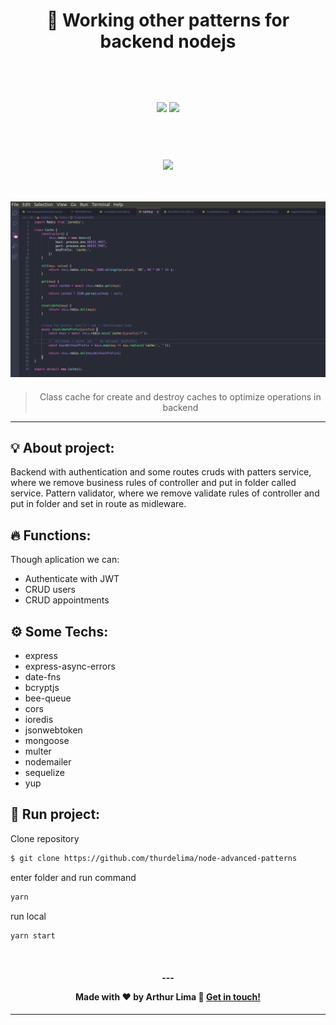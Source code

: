 


<h1 align="center">
  🥋 Working other patterns for backend nodejs
</h1>
<h2 align="center">

<br/>

<p align="center">

  <a alt="Arthur Lima Linkedin" href="https://www.linkedin.com/in/arthur-lima-294ab0103/">
    <img src="https://img.shields.io/badge/LinkedIn-Arthur-blue?logo=linkedin"/></a>
  <a alt="Arthur Lima GitHub" href="https://github.com/thurdelima">
  <img src="https://img.shields.io/badge/GitHub-thurdelima-lightgrey?logo=github"/></a>
 

</p>
<br/>

<img src="https://isitics.com/wp-content/uploads/2019/06/2400%D1%851260-rw-blog-node-js-1024x538.png" ><br/><br/>


<img src="class_cache.png" >


</h2>

<blockquote align="center">
  Class cache for create and destroy caches to optimize operations in backend
</blockquote>

<hr/>

## 💡 About project:

Backend with authentication and some routes cruds with patters service, where we remove business rules of controller and put in folder called service. Pattern validator, where we remove validate rules of controller and put in folder and set in route as midleware.

## 🔥 Functions:

Though aplication we can:

- Authenticate with JWT
- CRUD users
- CRUD appointments

## ⚙️ Some Techs:

- express
- express-async-errors
- date-fns
- bcryptjs
- bee-queue
- cors
- ioredis
- jsonwebtoken
- mongoose
- multer
- nodemailer
- sequelize
- yup





## 🏁 Run project:

Clone repository

```bash
$ git clone https://github.com/thurdelima/node-advanced-patterns
```

enter folder and run command

```bash
yarn
```
run local

```bash
yarn start
```





<br/>

<h4 align="center">
  ---

Made with ♥ by Arthur Lima :wave: [Get in touch!](https://www.linkedin.com/in/arthur-lima-294ab0103/)
</h4>

---


